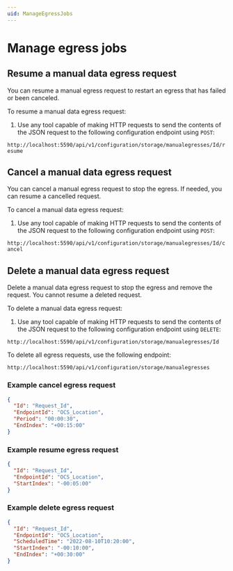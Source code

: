 ```yaml
---
uid: ManageEgressJobs
---
```


# Manage egress jobs


## Resume a manual data egress request

You can resume a manual egress request to restart an egress that has failed or been canceled. 

To resume a manual data egress request:

1. Use any tool capable of making HTTP requests to send the contents of the JSON request to the following configuration endpoint using `POST`:

  `http://localhost:5590/api/v1/configuration/storage/manualegresses/Id/resume`

## Cancel a manual data egress request

You can cancel a manual egress request to stop the egress. If needed, you can resume a cancelled request.

To cancel a manual data egress request:

1. Use any tool capable of making HTTP requests to send the contents of the JSON request to the following configuration endpoint using `POST`:

  `http://localhost:5590/api/v1/configuration/storage/manualegresses/Id/cancel`

## Delete a manual data egress request

Delete a manual data egress request to stop the egress and remove the request. You cannot resume a deleted request.

To delete a manual data egress request:

1. Use any tool capable of making HTTP requests to send the contents of the JSON request to the following configuration endpoint using `DELETE`:

  `http://localhost:5590/api/v1/configuration/storage/manualegresses/Id`

  To delete all egress requests, use the following endpoint:

  `http://localhost:5590/api/v1/configuration/storage/manualegresses`

### Example cancel egress request

```JSON
{
  "Id": "Request_Id",
  "EndpointId": "OCS_Location",
  "Period": "00:00:30",
  "EndIndex": "+00:15:00"
}
```

### Example resume egress request

```JSON
{
  "Id": "Request_Id",
  "EndpointId": "OCS_Location",
  "StartIndex": "-00:05:00"
}
```

### Example delete egress request

```JSON
{
  "Id": "Request_Id",
  "EndpointId": "OCS_Location",
  "ScheduledTime": "2022-08-10T10:20:00",
  "StartIndex": "-00:10:00",
  "EndIndex": "+00:30:00"
}
```
